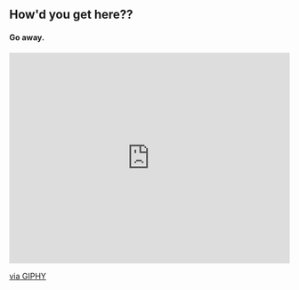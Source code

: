 ## How'd you get here??

#### Go away.

<div style="width:100%;height:0;padding-bottom:75%;position:relative;">
<iframe src="https://giphy.com/embed/YSeWtruZU3jS5dnRfh" width="100%" height="100%" style="position:absolute" frameBorder="0" class="giphy-embed" allowFullScreen>
</iframe>
</div>
<p>
<a href="https://giphy.com/gifs/reaction-mood-YSeWtruZU3jS5dnRfh">via GIPHY
</a>
</p>